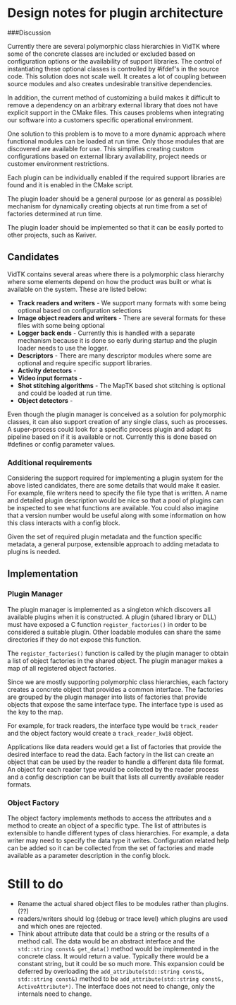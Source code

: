 # Design notes for plugin architecture

###Discussion

Currently there are several polymorphic class hierarchies in VidTK where some of the concrete classes are included or excluded based on configuration options or the availability of support libraries. The control of instantiating these optional classes is controlled by #ifdef's in the source code. This solution does not scale well. It creates a lot of coupling between source modules and also creates undesirable transitive dependencies.

In addition, the current method of customizing a build makes it difficult to remove a dependency on an arbitrary external library that does not have explicit support in the CMake files. This causes problems when integrating our software into a customers specific operational environment.

One solution to this problem is to move to a more dynamic approach where functional modules can be loaded at run time. Only those modules that are discovered are available for use. This simplifies creating custom configurations based on external library availability, project needs or customer environment restrictions.

Each plugin can be individually enabled if the required support libraries are found and it is enabled in the CMake script.

The plugin loader should be a general purpose (or as general as possible) mechanism for dynamically creating objects at run time from a set of factories determined at run time.

The plugin loader should be implemented so that it can be easily ported to other projects, such as Kwiver.

## Candidates

VidTK contains several areas where there is a polymorphic class hierarchy where some elements depend on how the product was built or what is available on the system. These are listed below:

- **Track readers and writers** - We support many formats with some being optional based on configuration  selections
- **Image object readers and writers** - There are several formats for these files with some being optional
- **Logger back ends** - Currently this is handled with a separate mechanism because it is done so early during startup and the plugin loader needs to use the logger.
- **Descriptors** - There are many descriptor modules where some are optional and require specific support libraries.
- **Activity detectors** -
- **Video input formats** -
- **Shot stitching algorithms** - The MapTK based shot stitching is optional and could be loaded at run time.
- **Object detectors** -

Even though the plugin manager is conceived as a solution for polymorphic classes, it can also support creation of any single class, such as processes. A super-process could look for a specific process plugin and adapt its pipeline based on if it is available or not. Currently this is done based on #defines or config parameter values.

### Additional requirements

Considering the support required for implementing a plugin system for the above listed candidates, there are some details that would make it easier. For example, file writers need to specify the file type that is written. A name and detailed plugin description would be nice so that a pool of plugins can be inspected to see what functions are available. You could also imagine that a version number would be useful along with some information on how this class interacts with a config block.

Given the set of required plugin metadata and the function specific metadata, a general purpose, extensible approach to adding metadata to plugins is needed.


## Implementation

### Plugin Manager

The plugin manager is implemented as a singleton which discovers all available plugins when it is constructed. A plugin (shared library or DLL) must have exposed a C function `register_factories()` in order to be considered a suitable plugin. Other loadable modules can share the same directories if they do not expose this function.

The `register_factories()` function is called by the plugin manager to obtain a list of object factories in the shared object. The plugin manager makes a map of all registered object factories.

Since we are mostly supporting polymorphic class hierarchies, each factory creates a concrete object that provides a common interface. The factories are grouped by the plugin manager into lists of factories that provide objects that expose the same interface type. The interface type is used as the key to the map.

For example, for track readers, the interface type would be `track_reader` and the object factory would create a `track_reader_kw18` object.

Applications like data readers would get a list of factories that provide the desired interface to read the data. Each factory in the list can create an object that can be used by the reader to handle a different data file format. An object for each reader type would be collected by the reader process and a config description can be built that lists all currently available reader formats.

### Object Factory

The object factory implements methods to access the attributes and a method to create an object of a specific type. The list of attributes is extensible to handle different types of class hierarchies. For example, a data writer may need to specify the data type it writes. Configuration related help can be added so it can be collected from the set of factories and made available as a parameter description in the config block.

# Still to do

- Rename the actual shared object files to be modules rather than plugins. (??)
- readers/writers should log (debug or trace level) which plugins are used and which ones are rejected.
- Think about attribute data that could be a string or the results of a method call. The data would be an abstract interface and the `std::string const& get_data()` method would be implemented in the concrete class. It would return a value. Typically there would be a constant string, but it could be so much more. This expansion could be deferred by overloading the `add_attribute(std::string const&, std::string const&)` method to be `add_attribute(std::string const&, ActiveAttribute*)`. The interface does not need to change, only the internals need to change.
